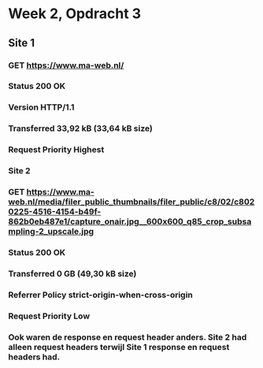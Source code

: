 # Week 2, Opdracht 3 


## Site 1

### GET https://www.ma-web.nl/

### Status 200 OK
### Version HTTP/1.1
### Transferred 33,92 kB (33,64 kB size)
### Request Priority Highest


### Site 2

### GET https://www.ma-web.nl/media/filer_public_thumbnails/filer_public/c8/02/c8020225-4516-4154-b49f-862b0eb487e1/capture_onair.jpg__600x600_q85_crop_subsampling-2_upscale.jpg

### Status 200 OK
### Transferred 0 GB (49,30 kB size)
### Referrer Policy strict-origin-when-cross-origin
### Request Priority Low

### Ook waren de response en request header anders. Site 2 had alleen request headers terwijl Site 1 response en request headers had.
